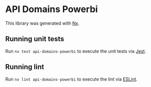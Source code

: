 <!-- gitbook-ignore -->

# API Domains Powerbi

This library was generated with [Nx](https://nx.dev).

## Running unit tests

Run `nx test api-domains-powerbi` to execute the unit tests via [Jest](https://jestjs.io).

## Running lint

Run `nx lint api-domains-powerbi` to execute the lint via [ESLint](https://eslint.org/).

